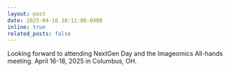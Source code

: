 ```yaml
---
layout: post
date: 2025-04-16 16:11:00-0400
inline: true
related_posts: false
---
```


Looking forward to attending NextGen Day and the Imageomics All-hands meeting. April 16-18, 2025 in Columbus, OH.
